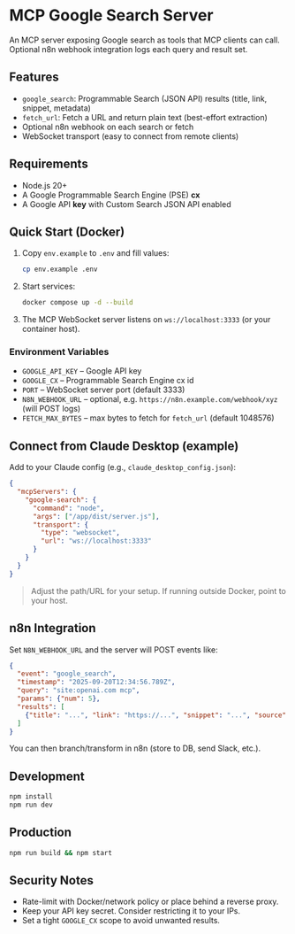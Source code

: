 # MCP Google Search Server

An MCP server exposing Google search as tools that MCP clients can call. Optional n8n webhook integration logs each query and result set.

## Features
- `google_search`: Programmable Search (JSON API) results (title, link, snippet, metadata)
- `fetch_url`: Fetch a URL and return plain text (best-effort extraction)
- Optional n8n webhook on each search or fetch
- WebSocket transport (easy to connect from remote clients)

## Requirements
- Node.js 20+
- A Google Programmable Search Engine (PSE) **cx**
- A Google API **key** with Custom Search JSON API enabled

## Quick Start (Docker)
1. Copy `env.example` to `.env` and fill values:
   ```bash
   cp env.example .env
   ```
2. Start services:
   ```bash
   docker compose up -d --build
   ```
3. The MCP WebSocket server listens on `ws://localhost:3333` (or your container host).

### Environment Variables
- `GOOGLE_API_KEY` – Google API key
- `GOOGLE_CX` – Programmable Search Engine cx id
- `PORT` – WebSocket server port (default 3333)
- `N8N_WEBHOOK_URL` – optional, e.g. `https://n8n.example.com/webhook/xyz` (will POST logs)
- `FETCH_MAX_BYTES` – max bytes to fetch for `fetch_url` (default 1048576)

## Connect from Claude Desktop (example)
Add to your Claude config (e.g., `claude_desktop_config.json`):
```json
{
  "mcpServers": {
    "google-search": {
      "command": "node",
      "args": ["/app/dist/server.js"],
      "transport": {
        "type": "websocket",
        "url": "ws://localhost:3333"
      }
    }
  }
}
```
> Adjust the path/URL for your setup. If running outside Docker, point to your host.

## n8n Integration
Set `N8N_WEBHOOK_URL` and the server will POST events like:
```json
{
  "event": "google_search",
  "timestamp": "2025-09-20T12:34:56.789Z",
  "query": "site:openai.com mcp",
  "params": {"num": 5},
  "results": [
    {"title": "...", "link": "https://...", "snippet": "...", "source": "google"}
  ]
}
```
You can then branch/transform in n8n (store to DB, send Slack, etc.).

## Development
```bash
npm install
npm run dev
```

## Production
```bash
npm run build && npm start
```

## Security Notes
- Rate-limit with Docker/network policy or place behind a reverse proxy.
- Keep your API key secret. Consider restricting it to your IPs.
- Set a tight `GOOGLE_CX` scope to avoid unwanted results.
